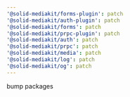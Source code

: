 ```yaml
---
'@solid-mediakit/forms-plugin': patch
'@solid-mediakit/auth-plugin': patch
'@solid-mediakit/forms': patch
'@solid-mediakit/prpc-plugin': patch
'@solid-mediakit/auth': patch
'@solid-mediakit/prpc': patch
'@solid-mediakit/media': patch
'@solid-mediakit/log': patch
'@solid-mediakit/og': patch
---
```


bump packages
